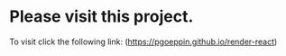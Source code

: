 # Please visit this project.
To visit click the following link: (https://pgoeppin.github.io/render-react)
